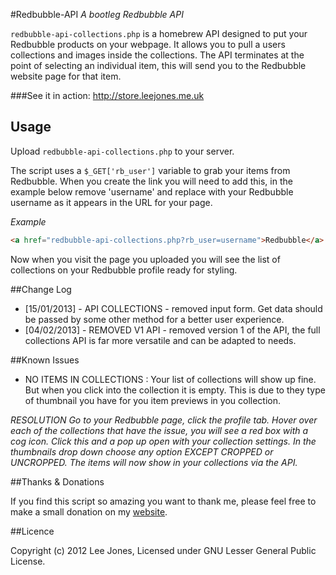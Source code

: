 #Redbubble-API
*A bootleg Redbubble API*

`redbubble-api-collections.php` is a homebrew API designed to put your Redbubble products on your webpage. It allows you to pull a users collections and images inside the collections. The API terminates at the point of selecting an individual item, this will send you to the Redbubble website page for that item.

###See it in action:
http://store.leejones.me.uk

## Usage
Upload `redbubble-api-collections.php` to your server.

The script uses a `$_GET['rb_user']` variable to grab your items from Redbubble. When you create the link you will need to add this, in the example below remove 'username' and replace with your Redbubble username as it appears in the URL for your page.

*Example*
```html
<a href="redbubble-api-collections.php?rb_user=username">Redbubble</a>
```

Now when you visit the page you uploaded you will see the list of collections on your Redbubble profile ready for styling.


##Change Log


- [15/01/2013] - API COLLECTIONS - removed input form. Get data should be passed by some other method for a better user experience.
- [04/02/2013] - REMOVED V1 API - removed version 1 of the API, the full collections API is far more versatile and can be adapted to needs.




##Known Issues

- NO ITEMS IN COLLECTIONS : Your list of collections will show up fine. But when you click into the collection it is empty. This is due to they 
type of thumbnail you have for you item previews in you collection.

*RESOLUTION
Go to your Redbubble page, click the profile tab. Hover over each of the collections that have the issue, you will 
see a red box with a cog icon. Click this and a pop up open with your collection settings. In the thumbnails drop down 
choose any option EXCEPT CROPPED or UNCROPPED. The items will now show in your collections via the API.*



##Thanks & Donations

If you find this script so amazing you want to thank me, please feel free to make a small donation on my <a href="http://leejones.me.uk" target="_blank">website</a>.



##Licence

Copyright (c) 2012 Lee Jones, Licensed under GNU Lesser General Public License.
